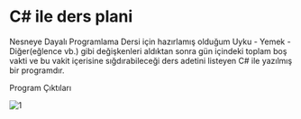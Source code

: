# C# ile ders plani
Nesneye Dayalı Programlama Dersi için hazırlamış olduğum Uyku - Yemek - Diğer(eğlence vb.) gibi değişkenleri aldıktan sonra gün içindeki toplam boş vakti ve bu vakit 
içerisine sığdırabileceği ders adetini listeyen C# ile yazılmış bir programdır.

Program Çıktıları

![1](https://user-images.githubusercontent.com/45291047/182044322-1bbfb196-0a5f-4100-9eb5-af030016fb7b.PNG)
